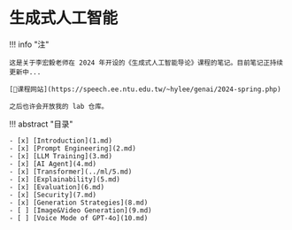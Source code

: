 # 生成式人工智能

!!! info "注"

    这是关于李宏毅老师在 2024 年开设的《生成式人工智能导论》课程的笔记。目前笔记正持续更新中...

    [🔗课程网站](https://speech.ee.ntu.edu.tw/~hylee/genai/2024-spring.php)
    
    之后也许会开放我的 lab 仓库。

!!! abstract "目录"

    - [x] [Introduction](1.md)
    - [x] [Prompt Engineering](2.md)
    - [x] [LLM Training](3.md)
    - [x] [AI Agent](4.md)
    - [x] [Transformer](../ml/5.md)
    - [x] [Explainability](5.md)
    - [x] [Evaluation](6.md)
    - [x] [Security](7.md)
    - [x] [Generation Strategies](8.md)
    - [ ] [Image&Video Generation](9.md)
    - [ ] [Voice Mode of GPT-4o](10.md)
